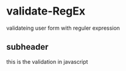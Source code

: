 # validate-RegEx

validateing user form with reguler expression

## subheader

this is the validation in javascript
